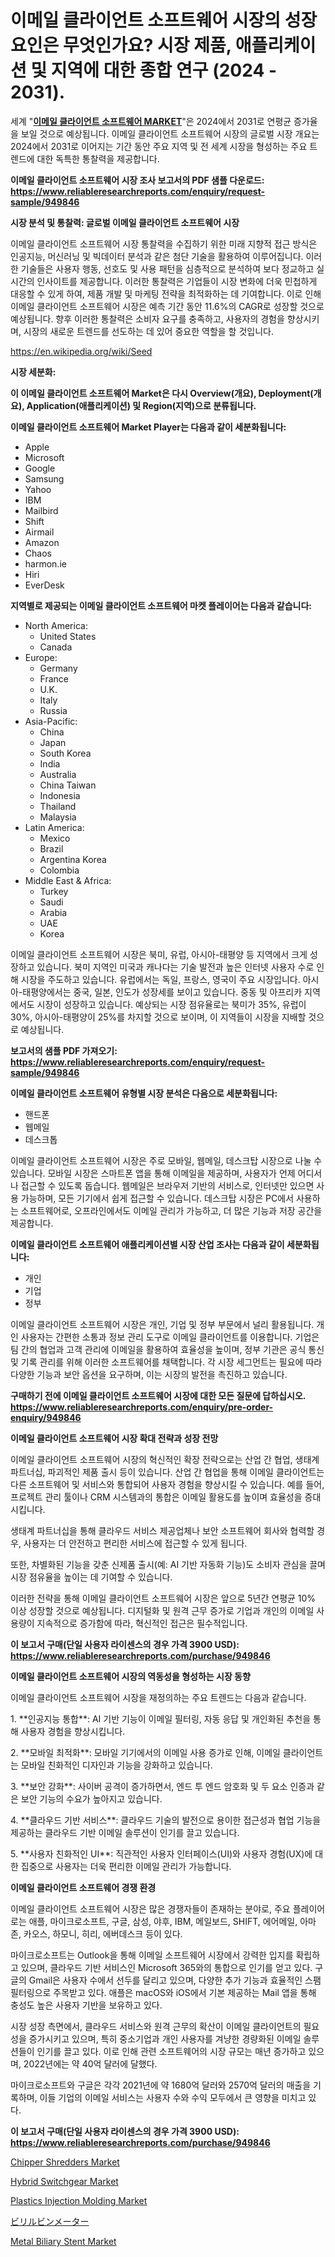 <p><h1>이메일 클라이언트 소프트웨어 시장의 성장 요인은 무엇인가요? 시장 제품, 애플리케이션 및 지역에 대한 종합 연구 (2024 - 2031).</h1></p><p>세계 "<strong><a href="https://www.reliableresearchreports.com/email-client-software-r949846">이메일 클라이언트 소프트웨어 MARKET</a></strong>"은 2024에서 2031로 연평균 증가율을 보일 것으로 예상됩니다. 이메일 클라이언트 소프트웨어 시장의 글로벌 시장 개요는 2024에서 2031로 이어지는 기간 동안 주요 지역 및 전 세계 시장을 형성하는 주요 트렌드에 대한 독특한 통찰력을 제공합니다.</p>
<p><strong>이메일 클라이언트 소프트웨어 시장 조사 보고서의 PDF 샘플 다운로드: <a href="https://www.reliableresearchreports.com/enquiry/request-sample/949846">https://www.reliableresearchreports.com/enquiry/request-sample/949846</a></strong></p>
<p><strong>시장 분석 및 통찰력: 글로벌 이메일 클라이언트 소프트웨어 시장</strong></p>
<p><p>이메일 클라이언트 소프트웨어 시장 통찰력을 수집하기 위한 미래 지향적 접근 방식은 인공지능, 머신러닝 및 빅데이터 분석과 같은 첨단 기술을 활용하여 이루어집니다. 이러한 기술들은 사용자 행동, 선호도 및 사용 패턴을 심층적으로 분석하여 보다 정교하고 실시간의 인사이트를 제공합니다. 이러한 통찰력은 기업들이 시장 변화에 더욱 민첩하게 대응할 수 있게 하여, 제품 개발 및 마케팅 전략을 최적화하는 데 기여합니다. 이로 인해 이메일 클라이언트 소프트웨어 시장은 예측 기간 동안 11.6%의 CAGR로 성장할 것으로 예상됩니다. 향후 이러한 통찰력은 소비자 요구를 충족하고, 사용자의 경험을 향상시키며, 시장의 새로운 트렌드를 선도하는 데 있어 중요한 역할을 할 것입니다.</p></p>
<p><a href="%7CAUTHORITHY_DOMAIN_URL%7C">https://en.wikipedia.org/wiki/Seed</a></p>
<p><strong>시장 세분화:</strong></p>
<p><strong>이 이메일 클라이언트 소프트웨어 Market은 다시 Overview(개요), Deployment(개요), Application(애플리케이션) 및 Region(지역)으로 분류됩니다.</strong></p>
<p><strong>이메일 클라이언트 소프트웨어 Market Player는 다음과 같이 세분화됩니다:</strong></p>
<p><ul><li>Apple</li><li>Microsoft</li><li>Google</li><li>Samsung</li><li>Yahoo</li><li>IBM</li><li>Mailbird</li><li>Shift</li><li>Airmail</li><li>Amazon</li><li>Chaos</li><li>harmon.ie</li><li>Hiri</li><li>EverDesk</li></ul></p>
<p><strong>지역별로 제공되는 이메일 클라이언트 소프트웨어 마켓 플레이어는 다음과 같습니다:</strong></p>
<p><ul>
    <li>
        North America:
        <ul>
            <li>United States</li>
            <li>Canada</li>
        </ul>
    </li>
    <li>
        Europe:
        <ul>
            <li>Germany</li>
            <li>France</li>
            <li>U.K.</li>
            <li>Italy</li>
            <li>Russia</li>
        </ul>
    </li>
    <li>
        Asia-Pacific:
        <ul>
            <li>China</li>
            <li>Japan</li>
            <li>South Korea</li>
            <li>India</li>
            <li>Australia</li>
            <li>China Taiwan</li>
            <li>Indonesia</li>
            <li>Thailand</li>
            <li>Malaysia</li>
        </ul>
    </li>
    <li>
        Latin America:
        <ul>
            <li>Mexico</li>
            <li>Brazil</li>
            <li>Argentina Korea</li>
            <li>Colombia</li>
        </ul>
    </li>
    <li>
        Middle East & Africa:
        <ul>
            <li>Turkey</li>
            <li>Saudi</li>
            <li>Arabia</li>
            <li>UAE</li>
            <li>Korea</li>
        </ul>
    </li>
    </ul></p>
<p><p>이메일 클라이언트 소프트웨어 시장은 북미, 유럽, 아시아-태평양 등 지역에서 크게 성장하고 있습니다. 북미 지역인 미국과 캐나다는 기술 발전과 높은 인터넷 사용자 수로 인해 시장을 주도하고 있습니다. 유럽에서는 독일, 프랑스, 영국이 주요 시장입니다. 아시아-태평양에서는 중국, 일본, 인도가 성장세를 보이고 있습니다. 중동 및 아프리카 지역에서도 시장이 성장하고 있습니다. 예상되는 시장 점유율로는 북미가 35%, 유럽이 30%, 아시아-태평양이 25%를 차지할 것으로 보이며, 이 지역들이 시장을 지배할 것으로 예상됩니다.</p></p>
<p><strong>보고서의 샘플 PDF 가져오기: <a href="https://www.reliableresearchreports.com/enquiry/request-sample/949846">https://www.reliableresearchreports.com/enquiry/request-sample/949846</a></strong></p>
<p><strong>이메일 클라이언트 소프트웨어 유형별 시장 분석은 다음으로 세분화됩니다:</strong></p>
<p><ul><li>핸드폰</li><li>웹메일</li><li>데스크톱</li></ul></p>
<p><p>이메일 클라이언트 소프트웨어 시장은 주로 모바일, 웹메일, 데스크탑 시장으로 나눌 수 있습니다. 모바일 시장은 스마트폰 앱을 통해 이메일을 제공하며, 사용자가 언제 어디서나 접근할 수 있도록 돕습니다. 웹메일은 브라우저 기반의 서비스로, 인터넷만 있으면 사용 가능하며, 모든 기기에서 쉽게 접근할 수 있습니다. 데스크탑 시장은 PC에서 사용하는 소프트웨어로, 오프라인에서도 이메일 관리가 가능하고, 더 많은 기능과 저장 공간을 제공합니다.</p></p>
<p><strong>이메일 클라이언트 소프트웨어 애플리케이션별 시장 산업 조사는 다음과 같이 세분화됩니다:</strong></p>
<p><ul><li>개인</li><li>기업</li><li>정부</li></ul></p>
<p><p>이메일 클라이언트 소프트웨어 시장은 개인, 기업 및 정부 부문에서 널리 활용됩니다. 개인 사용자는 간편한 소통과 정보 관리 도구로 이메일 클라이언트를 이용합니다. 기업은 팀 간의 협업과 고객 관리에 이메일을 활용하여 효율성을 높이며, 정부 기관은 공식 통신 및 기록 관리를 위해 이러한 소프트웨어를 채택합니다. 각 시장 세그먼트는 필요에 따라 다양한 기능과 보안 옵션을 요구하며, 이는 시장의 발전을 촉진하고 있습니다.</p></p>
<p><strong>구매하기 전에 이메일 클라이언트 소프트웨어 시장에 대한 모든 질문에 답하십시오. <a href="https://www.reliableresearchreports.com/enquiry/pre-order-enquiry/949846">https://www.reliableresearchreports.com/enquiry/pre-order-enquiry/949846</a></strong></p>
<p><strong>이메일 클라이언트 소프트웨어 시장 확대 전략과 성장 전망</strong></p>
<p><p>이메일 클라이언트 소프트웨어 시장의 혁신적인 확장 전략으로는 산업 간 협업, 생태계 파트너십, 파괴적인 제품 출시 등이 있습니다. 산업 간 협업을 통해 이메일 클라이언트는 다른 소프트웨어 및 서비스와 통합되어 사용자 경험을 향상시킬 수 있습니다. 예를 들어, 프로젝트 관리 툴이나 CRM 시스템과의 통합은 이메일 활용도를 높이며 효율성을 증대시킵니다. </p><p>생태계 파트너십을 통해 클라우드 서비스 제공업체나 보안 소프트웨어 회사와 협력할 경우, 사용자는 더 안전하고 편리한 서비스에 접근할 수 있게 됩니다. </p><p>또한, 차별화된 기능을 갖춘 신제품 출시(예: AI 기반 자동화 기능)도 소비자 관심을 끌며 시장 점유율을 높이는 데 기여할 수 있습니다. </p><p>이러한 전략을 통해 이메일 클라이언트 소프트웨어 시장은 앞으로 5년간 연평균 10% 이상 성장할 것으로 예상됩니다. 디지털화 및 원격 근무 증가로 기업과 개인의 이메일 사용량이 지속적으로 증가함에 따라, 혁신적인 접근은 필수적입니다.</p></p>
<p><strong>이 보고서 구매(단일 사용자 라이센스의 경우 가격 3900 USD): <a href="https://www.reliableresearchreports.com/purchase/949846">https://www.reliableresearchreports.com/purchase/949846</a></strong></p>
<p><strong>이메일 클라이언트 소프트웨어 시장의 역동성을 형성하는 시장 동향</strong></p>
<p><p>이메일 클라이언트 소프트웨어 시장을 재정의하는 주요 트렌드는 다음과 같습니다.</p><p>1. **인공지능 통합**: AI 기반 기능이 이메일 필터링, 자동 응답 및 개인화된 추천을 통해 사용자 경험을 향상시킵니다.</p><p>2. **모바일 최적화**: 모바일 기기에서의 이메일 사용 증가로 인해, 이메일 클라이언트는 모바일 친화적인 디자인과 기능을 강화하고 있습니다.</p><p>3. **보안 강화**: 사이버 공격이 증가하면서, 엔드 투 엔드 암호화 및 두 요소 인증과 같은 보안 기능의 수요가 높아지고 있습니다.</p><p>4. **클라우드 기반 서비스**: 클라우드 기술의 발전으로 용이한 접근성과 협업 기능을 제공하는 클라우드 기반 이메일 솔루션이 인기를 끌고 있습니다.</p><p>5. **사용자 친화적인 UI**: 직관적인 사용자 인터페이스(UI)와 사용자 경험(UX)에 대한 집중으로 사용자는 더욱 편리한 이메일 관리가 가능합니다.</p></p>
<p><strong>이메일 클라이언트 소프트웨어 경쟁 환경</strong></p>
<p><p>이메일 클라이언트 소프트웨어 시장은 많은 경쟁자들이 존재하는 분야로, 주요 플레이어로는 애플, 마이크로소프트, 구글, 삼성, 야후, IBM, 메일보드, SHIFT, 에어메일, 아마존, 카오스, 하모니, 히리, 에버데스크 등이 있다.</p><p>마이크로소프트는 Outlook을 통해 이메일 소프트웨어 시장에서 강력한 입지를 확립하고 있으며, 클라우드 기반 서비스인 Microsoft 365와의 통합으로 인기를 얻고 있다. 구글의 Gmail은 사용자 수에서 선두를 달리고 있으며, 다양한 추가 기능과 효율적인 스팸 필터링으로 주목받고 있다. 애플은 macOS와 iOS에서 기본 제공하는 Mail 앱을 통해 충성도 높은 사용자 기반을 보유하고 있다.</p><p>시장 성장 측면에서, 클라우드 서비스와 원격 근무의 확산이 이메일 클라이언트의 필요성을 증가시키고 있으며, 특히 중소기업과 개인 사용자를 겨냥한 경량화된 이메일 솔루션들이 인기를 끌고 있다. 이로 인해 관련 소프트웨어의 시장 규모는 매년 증가하고 있으며, 2022년에는 약 40억 달러에 달했다.</p><p>마이크로소프트와 구글은 각각 2021년에 약 1680억 달러와 2570억 달러의 매출을 기록하며, 이들 기업의 이메일 서비스는 사용자 수와 수익 모두에서 큰 영향을 미치고 있다.</p></p>
<p><strong>이 보고서 구매(단일 사용자 라이센스의 경우 가격 3900 USD): <a href="https://www.reliableresearchreports.com/purchase/949846">https://www.reliableresearchreports.com/purchase/949846</a></strong></p>
<p><p><a href="https://www.linkedin.com/pulse/chipper-shredders-market-global-insights-sales-trends-2024-fwope?trackingId=OTpDrDMAQZuN%2BqTTfnTK5g%3D%3D">Chipper Shredders Market</a></p><p><a href="https://github.com/arionmp/Market-Research-Report-List-5/blob/main/hybrid-switchgear-market.md">Hybrid Switchgear Market</a></p><p><a href="https://issuu.com/reportprime-2/docs/plastics-injection-molding-market-s_01a938b5a47cf0">Plastics Injection Molding Market</a></p><p><a href="https://medium.com/@dfg5fff/%E3%83%93%E3%83%AA%E3%83%AB%E3%83%93%E3%83%B3%E3%83%A1%E3%83%BC%E3%82%BF%E3%83%BC%E5%B8%82%E5%A0%B4%E3%81%AE%E6%96%B0%E3%81%9F%E3%81%AA%E3%83%88%E3%83%AC%E3%83%B3%E3%83%89-2024%E5%B9%B4%E3%81%8B%E3%82%892031%E5%B9%B4%E3%81%AE%E3%82%B0%E3%83%AD%E3%83%BC%E3%83%90%E3%83%AB%E3%81%AA%E5%B1%95%E6%9C%9B%E3%81%A8%E5%B0%86%E6%9D%A5%E3%81%AE%E8%A6%8B%E9%80%9A%E3%81%97-f1f144e36789">ビリルビンメーター</a></p><p><a href="https://medium.com/@doristurner71/the-metal-biliary-stent-market-insights-report-offers-an-in-depth-and-thorough-analysis-of-the-9bb4f6acf403">Metal Biliary Stent Market</a></p></p>